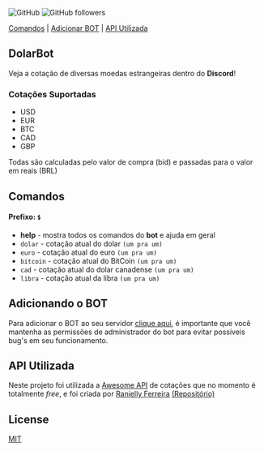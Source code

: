 ![GitHub](https://img.shields.io/github/license/victorbetini/DolarBot)
![GitHub followers](https://img.shields.io/github/followers/victorbetini?style=social)

[Comandos](https://github.com/victorbetini/DolarBot#comandos) | <a href="https://discordapp.com/api/oauth2/authorize?client_id=692821504941097011&permissions=8&scope=bot" target="blank">Adicionar BOT</a> | [API Utilizada](https://github.com/victorbetini/DolarBot#api-utilizada)
## DolarBot

Veja a cotação de diversas moedas estrangeiras dentro do __Discord__!

### Cotações Suportadas

- USD
- EUR
- BTC
- CAD
- GBP

Todas são calculadas pelo valor de compra (bid) e passadas para o valor em reais (BRL)

## Comandos

#### Prefixo: ``$`` 

- __help__ - mostra todos os comandos do __bot__ e ajuda em geral
- ``dolar`` - cotação atual do dolar `(um pra um)`
- ``euro`` - cotação atual do euro `(um pra um)`
- ``bitcoin`` - cotação atual do BitCoin `(um pra um)`
- ``cad`` - cotação atual do dolar canadense `(um pra um)`
- ``libra`` - cotação atual da libra `(um pra um)`

## Adicionando o BOT

Para adicionar o BOT ao seu servidor [clique aqui](https://discordapp.com/api/oauth2/authorize?client_id=692821504941097011&permissions=8&scope=bot), é importante que você mantenha as permissões de administrador do bot para evitar possíveis bug's em seu funcionamento.

## API Utilizada

Neste projeto foi utilizada a [Awesome API](https://docs.awesomeapi.com.br/api-de-moedas) de cotações que no momento é totalmente _free_, e foi criada por [Ranielly Ferreira](https://github.com/raniellyferreira) [(Repositório)](https://github.com/raniellyferreira/economy-api)

## License
[MIT](https://choosealicense.com/licenses/mit/)
